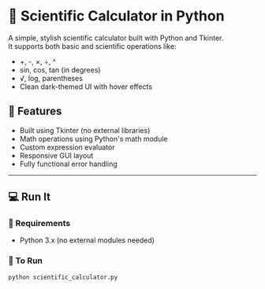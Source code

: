 # 🧮 Scientific Calculator in Python

A simple, stylish scientific calculator built with Python and Tkinter.  
It supports both basic and scientific operations like:

- +, -, ×, ÷, ^
- sin, cos, tan (in degrees)
- √, log, parentheses
- Clean dark-themed UI with hover effects



## 🚀 Features
- Built using Tkinter (no external libraries)
- Math operations using Python's math module
- Custom expression evaluator
- Responsive GUI layout
- Fully functional error handling

---

## 💻 Run It

### 🔹 Requirements
- Python 3.x (no external modules needed)

### 🔹 To Run

```bash
python scientific_calculator.py
